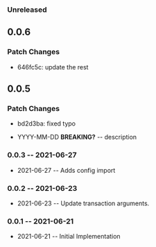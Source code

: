 ### Unreleased

## 0.0.6

### Patch Changes

- 646fc5c: update the rest

## 0.0.5

### Patch Changes

- bd2d3ba: fixed typo

- YYYY-MM-DD **BREAKING?** -- description

### 0.0.3 -- 2021-06-27

- 2021-06-27 -- Adds config import

### 0.0.2 -- 2021-06-23

- 2021-06-23 -- Update transaction arguments.

### 0.0.1 -- 2021-06-21

- 2021-06-21 -- Initial Implementation
